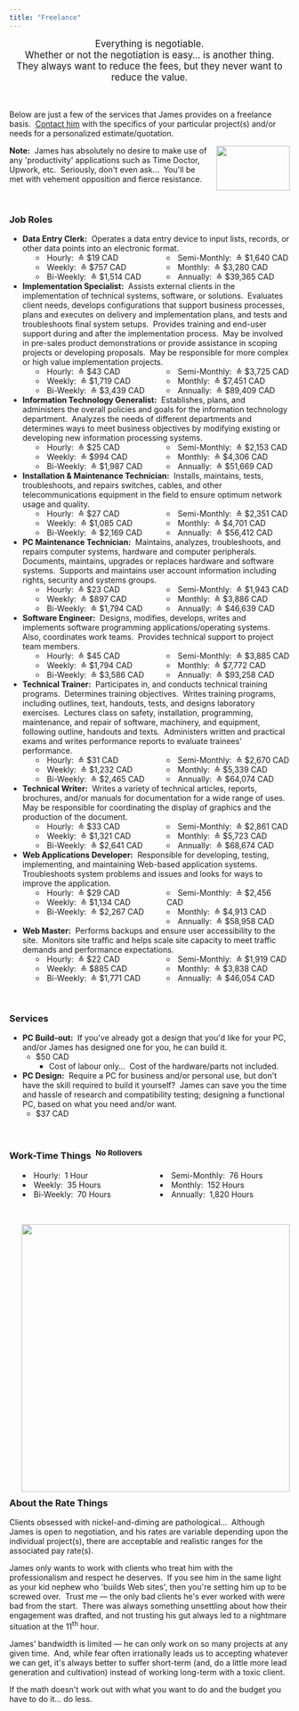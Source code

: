 ```yaml
---
title: "Freelance"
---
```


<div style="text-align: center;">
  <span style="font-size: larger;">
    Everything is negotiable.<br />
    Whether or not the negotiation is easy&hellip; is another thing.<br />
    They always want to reduce the fees, but they never want to reduce the value.
  </span><br />
  &nbsp;<br />
  &nbsp;
</div>
<p>
  Below are just a few of the services that James provides on a freelance basis.&nbsp; <a href="{{ site.url }}/contact" rel="me" title="">Contact him</a> with
  the specifics of your particular project(s) and/or needs for a personalized estimate/quotation.
</p>
<p>
  <img
    alt="" height="80" src="{{ site.uri.assets }}/naked/images/over-the-shoulder_132x80.png"
    style="border: 0px; float: right; margin-bottom: 10px; margin-left: 10px;" width="132" />
  <span style="font-weight: bolder;">Note:</span>&nbsp; James has absolutely no desire to make use of any 'productivity' applications such as Time Doctor,
  Upwork, etc.&nbsp; Seriously, don't even ask&hellip;&nbsp; You'll be met with vehement opposition and fierce resistance.
</p>
<p>
  &nbsp;
</p>
<h3 id="roles">
  Job Roles
</h3>
<ul>
  <li>
    <span style="font-weight: bolder;">Data Entry Clerk:</span>&nbsp; Operates a data entry device to input lists, records, or other data points into an
    electronic format.
    <ul style="-moz-columns: 2; -webkit-columns: 2; columns: 2; list-style-position: inside;">
      <li>
        Hourly:&nbsp; &#8793; $19 CAD
      </li>
      <li>
        Weekly:&nbsp; &#8793; $757 CAD
      </li>
      <li>
        Bi-Weekly:&nbsp; &#8793; $1,514 CAD
      </li>
      <li>
        Semi-Monthly:&nbsp; &#8793; $1,640 CAD
      </li>
      <li>
        Monthly:&nbsp; &#8793; $3,280 CAD
      </li>
      <li>
        Annually:&nbsp; &#8793; $39,365 CAD
      </li>
    </ul>
  </li>
  <li>
    <span style="font-weight: bolder;">Implementation Specialist:</span>&nbsp; Assists external clients in the implementation of technical systems, software, or
    solutions.&nbsp; Evaluates client needs, develops configurations that support business processes, plans and executes on delivery and implementation plans,
    and tests and troubleshoots final system setups.&nbsp; Provides training and end-user support during and after the implementation process.&nbsp; May be
    involved in pre-sales product demonstrations or provide assistance in scoping projects or developing proposals.&nbsp; May be responsible for more complex or
    high value implementation projects.
    <ul style="-moz-columns: 2; -webkit-columns: 2; columns: 2; list-style-position: inside;">
      <li>
        Hourly:&nbsp; &#8793; $43 CAD
      </li>
      <li>
        Weekly:&nbsp; &#8793; $1,719 CAD
      </li>
      <li>
        Bi-Weekly:&nbsp; &#8793; $3,439 CAD
      </li>
      <li>
        Semi-Monthly:&nbsp; &#8793; $3,725 CAD
      </li>
      <li>
        Monthly:&nbsp; &#8793; $7,451 CAD
      </li>
      <li>
        Annually:&nbsp; &#8793; $89,409 CAD
      </li>
    </ul>
  </li>
  <li>
    <span style="font-weight: bolder;">Information Technology Generalist:</span>&nbsp; Establishes, plans, and administers the overall policies and goals for
    the information technology department.&nbsp; Analyzes the needs of different departments and determines ways to meet business objectives by modifying
    existing or developing new information processing systems.
    <ul style="-moz-columns: 2; -webkit-columns: 2; columns: 2; list-style-position: inside;">
      <li>
        Hourly:&nbsp; &#8793; $25 CAD
      </li>
      <li>
        Weekly:&nbsp; &#8793; $994 CAD
      </li>
      <li>
        Bi-Weekly:&nbsp; &#8793; $1,987 CAD
      </li>
      <li>
        Semi-Monthly:&nbsp; &#8793; $2,153 CAD
      </li>
      <li>
        Monthly:&nbsp; &#8793; $4,306 CAD
      </li>
      <li>
        Annually:&nbsp; &#8793; $51,669 CAD
      </li>
    </ul>
  </li>
  <li>
    <span style="font-weight: bolder;">Installation &amp; Maintenance Technician:</span>&nbsp; Installs, maintains, tests, troubleshoots, and repairs switches,
    cables, and other telecommunications equipment in the field to ensure optimum network usage and quality.
    <ul style="-moz-columns: 2; -webkit-columns: 2; columns: 2; list-style-position: inside;">
      <li>
        Hourly:&nbsp; &#8793; $27 CAD
      </li>
      <li>
        Weekly:&nbsp; &#8793; $1,085 CAD
      </li>
      <li>
        Bi-Weekly:&nbsp; &#8793; $2,169 CAD
      </li>
      <li>
        Semi-Monthly:&nbsp; &#8793; $2,351 CAD
      </li>
      <li>
        Monthly:&nbsp; &#8793; $4,701 CAD
      </li>
      <li>
        Annually:&nbsp; &#8793; $56,412 CAD
      </li>
    </ul>
  </li>
  <li>
    <span style="font-weight: bolder;">PC Maintenance Technician:</span>&nbsp; Maintains, analyzes, troubleshoots, and repairs computer systems, hardware and
    computer peripherals.&nbsp; Documents, maintains, upgrades or replaces hardware and software systems.&nbsp; Supports and maintains user account information
    including rights, security and systems groups.
    <ul style="-moz-columns: 2; -webkit-columns: 2; columns: 2; list-style-position: inside;">
      <li>
        Hourly:&nbsp; &#8793; $23 CAD
      </li>
      <li>
        Weekly:&nbsp; &#8793; $897 CAD
      </li>
      <li>
        Bi-Weekly:&nbsp; &#8793; $1,794 CAD
      </li>
      <li>
        Semi-Monthly:&nbsp; &#8793; $1,943 CAD
      </li>
      <li>
        Monthly:&nbsp; &#8793; $3,886 CAD
      </li>
      <li>
        Annually:&nbsp; &#8793; $46,639 CAD
      </li>
    </ul>
  </li>
  <li>
    <span style="font-weight: bolder;">Software Engineer:</span>&nbsp; Designs, modifies, develops, writes and implements software programming
    applications/operating systems.&nbsp; Also, coordinates work teams.&nbsp; Provides technical support to project team members.
    <ul style="-moz-columns: 2; -webkit-columns: 2; columns: 2; list-style-position: inside;">
      <li>
        Hourly:&nbsp; &#8793; $45 CAD
      </li>
      <li>
        Weekly:&nbsp; &#8793; $1,794 CAD
      </li>
      <li>
        Bi-Weekly:&nbsp; &#8793; $3,586 CAD
      </li>
      <li>
        Semi-Monthly:&nbsp; &#8793; $3,885 CAD
      </li>
      <li>
        Monthly:&nbsp; &#8793; $7,772 CAD
      </li>
      <li>
        Annually:&nbsp; &#8793; $93,258 CAD
      </li>
    </ul>
  </li>
  <li>
    <span style="font-weight: bolder;">Technical Trainer:</span>&nbsp; Participates in, and conducts technical training programs.&nbsp; Determines training
    objectives.&nbsp; Writes training programs, including outlines, text, handouts, tests, and designs laboratory exercises.&nbsp; Lectures class on safety,
    installation, programming, maintenance, and repair of software, machinery, and equipment, following outline, handouts and texts.&nbsp; Administers written
    and practical exams and writes performance reports to evaluate trainees' performance.
    <ul style="-moz-columns: 2; -webkit-columns: 2; columns: 2; list-style-position: inside;">
      <li>
        Hourly:&nbsp; &#8793; $31 CAD
      </li>
      <li>
        Weekly:&nbsp; &#8793; $1,232 CAD
      </li>
      <li>
        Bi-Weekly:&nbsp; &#8793; $2,465 CAD
      </li>
      <li>
        Semi-Monthly:&nbsp; &#8793; $2,670 CAD
      </li>
      <li>
        Monthly:&nbsp; &#8793; $5,339 CAD
      </li>
      <li>
        Annually:&nbsp; &#8793; $64,074 CAD
      </li>
    </ul>
  </li>
  <li>
    <span style="font-weight: bolder;">Technical Writer:</span>&nbsp; Writes a variety of technical articles, reports, brochures, and/or manuals for
    documentation for a wide range of uses.&nbsp; May be responsible for coordinating the display of graphics and the production of the document.
    <ul style="-moz-columns: 2; -webkit-columns: 2; columns: 2; list-style-position: inside;">
      <li>
        Hourly:&nbsp; &#8793; $33 CAD
      </li>
      <li>
        Weekly:&nbsp; &#8793; $1,321 CAD
      </li>
      <li>
        Bi-Weekly:&nbsp; &#8793; $2,641 CAD
      </li>
      <li>
        Semi-Monthly:&nbsp; &#8793; $2,861 CAD
      </li>
      <li>
        Monthly:&nbsp; &#8793; $5,723 CAD
      </li>
      <li>
        Annually:&nbsp; &#8793; $68,674 CAD
      </li>
    </ul>
  </li>
  <li>
    <span style="font-weight: bolder;">Web Applications Developer:</span>&nbsp; Responsible for developing, testing, implementing, and maintaining Web-based
    application systems.&nbsp; Troubleshoots system problems and issues and looks for ways to improve the application.
    <ul style="-moz-columns: 2; -webkit-columns: 2; columns: 2; list-style-position: inside;">
      <li>
        Hourly:&nbsp; &#8793; $29 CAD
      </li>
      <li>
        Weekly:&nbsp; &#8793; $1,134 CAD
      </li>
      <li>
        Bi-Weekly:&nbsp; &#8793; $2,267 CAD
      </li>
      <li>
        Semi-Monthly:&nbsp; &#8793; $2,456 CAD
      </li>
      <li>
        Monthly:&nbsp; &#8793; $4,913 CAD
      </li>
      <li>
        Annually:&nbsp; &#8793; $58,958 CAD
      </li>
    </ul>
  </li>
  <li>
    <span style="font-weight: bolder;">Web Master:</span>&nbsp; Performs backups and ensure user accessibility to the site.&nbsp; Monitors site traffic and
    helps scale site capacity to meet traffic demands and performance expectations.
    <ul style="-moz-columns: 2; -webkit-columns: 2; columns: 2; list-style-position: inside;">
      <li>
        Hourly:&nbsp; &#8793; $22 CAD
      </li>
      <li>
        Weekly:&nbsp; &#8793; $885 CAD
      </li>
      <li>
        Bi-Weekly:&nbsp; &#8793; $1,771 CAD
      </li>
      <li>
        Semi-Monthly:&nbsp; &#8793; $1,919 CAD
      </li>
      <li>
        Monthly:&nbsp; &#8793; $3,838 CAD
      </li>
      <li>
        Annually:&nbsp; &#8793; $46,054 CAD
      </li>
    </ul>
  </li>
</ul>
<p>
  &nbsp;
</p>
<h3 id="services">
  Services
</h3>
<ul>
  <li>
    <span style="font-weight: bolder;">PC Build-out:</span>&nbsp; If you've already got a design that you'd like for your PC, and/or James has designed one for
    you, he can build it.
    <ul>
      <li>
        $50 CAD
        <ul>
          <li>
            Cost of labour only&hellip;&nbsp; Cost of the hardware/parts not included.
          </li>
        </ul>
      </li>
    </ul>
  </li>
  <li>
    <span style="font-weight: bolder;">PC Design:</span>&nbsp; Require a PC for business and/or personal use, but don't have the skill required to build it
    yourself?&nbsp; James can save you the time and hassle of research and compatibility testing; designing a functional PC, based on what you need and/or want.
    <ul>
      <li>
        $37 CAD
      </li>
    </ul>
  </li>
</ul>
<p>
  &nbsp;
</p>
<h3>
  Work-Time Things&nbsp;
  <sup>No Rollovers</sup>
</h3>
<ul style="-moz-columns: 2; -webkit-columns: 2; columns: 2; list-style-position: inside;">
  <li>
    Hourly:&nbsp; 1 Hour
  </li>
  <li>
    Weekly:&nbsp; 35 Hours
  </li>
  <li>
    Bi-Weekly:&nbsp; 70 Hours
  </li>
  <li>
    Semi-Monthly:&nbsp; 76 Hours
  </li>
  <li>
    Monthly:&nbsp; 152 Hours
  </li>
  <li>
    Annually:&nbsp; 1,820 Hours
  </li>
</ul>
<p>
  &nbsp;
</p>
<a href="{{ site.url }}/blog/2017/04/06/work-for-free-fuck-that" rel="me" title="Work for Free; Fuck That">
  <img
    alt="" height="480" src="{{ site.uri.assets }}/naked/images/exposure-bucks_482x480.png"
    style="border: 0px; float: right; margin-bottom: 10px; margin-left: 10px;" width="482" />
</a>
<h3>
  About the Rate Things
</h3>
<p>
  Clients obsessed with nickel-and-diming are pathological&hellip;&nbsp; Although James is open to negotiation, and his rates are variable depending upon the
  individual project(s), there are acceptable and realistic ranges for the associated pay rate(s).
</p>
<p>
  James only wants to work with clients who treat him with the professionalism and respect he deserves.&nbsp; If you see him in the same light as your kid
  nephew who 'builds Web sites', then you're setting him up to be screwed over.&nbsp; Trust me &#8212; the only bad clients he's ever worked with were bad from
  the start.&nbsp; There was always something unsettling about how their engagement was drafted, and not trusting his gut always led to a nightmare situation at
  the 11<sup>th</sup> hour.
</p>
<p>
  James' bandwidth is limited &#8212; he can only work on so many projects at any given time.&nbsp; And, while fear often irrationally leads us to accepting
  whatever we can get, it's always better to suffer short-term (and, do a little more lead generation and cultivation) instead of working long-term with a toxic
  client.
</p>
<p>
  If the math doesn't work out with what you want to do and the budget you have to do it&hellip; do less.
</p>

